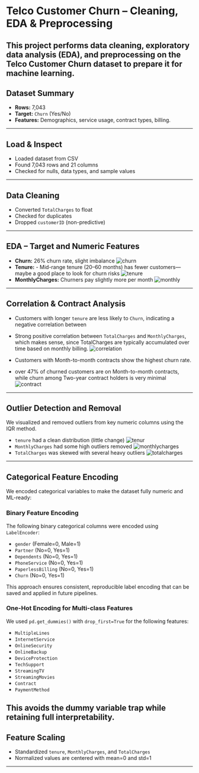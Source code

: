 # Telco Customer Churn – Cleaning, EDA & Preprocessing

This project performs data cleaning, exploratory data analysis (EDA), and preprocessing on the **Telco Customer Churn dataset** to prepare it for machine learning.
---

## Dataset Summary
- **Rows:** 7,043
- **Target:** `Churn` (Yes/No)
- **Features:** Demographics, service usage, contract types, billing.
---

## Load & Inspect

- Loaded dataset from CSV
- Found 7,043 rows and 21 columns
- Checked for nulls, data types, and sample values
---

## Data Cleaning

- Converted `TotalCharges` to float
- Checked for duplicates
- Dropped `customerID` (non-predictive)
---

## EDA – Target and Numeric Features

- **Churn:** 26% churn rate, slight imbalance
![churn](output/churn_distribution.png)
- **Tenure:** - Mid-range tenure (20–60 months) has fewer customers—maybe a good place to look for churn risks
![tenure](output/tenure_distribution.png)
- **MonthlyCharges:** Churners pay slightly more per month
![monthly](output/monthly_charges_boxplot.png)
---

## Correlation & Contract Analysis

- Customers with longer `tenure` are less likely to `Churn`, indicating a negative correlation between
- Strong positive correlation between `TotalCharges` and `MonthlyCharges`, which makes sense, since TotalCharges are typically accumulated over time based on monthly billing.
![correlation](output/correlation_heatmap.png)

- Customers with Month-to-month contracts show the highest churn rate.
- over 47% of churned customers are on Month-to-month contracts, while churn among Two-year contract holders is very minimal
![contract](output/churn_by_contract.png)
---

## Outlier Detection and Removal

We visualized and removed outliers from key numeric columns using the IQR method.

- `tenure` had a clean distribution (little change)
![tenur](output/tenure_boxplot.png)
- `MonthlyCharges` had some high outliers removed
![monthlycharges](output/MonthlyCharges_boxplot.png)
- `TotalCharges` was skewed with several heavy outliers
![totalcharges](output/TotalCharges_boxplot.png)
---

## Categorical Feature Encoding

We encoded categorical variables to make the dataset fully numeric and ML-ready:

### Binary Feature Encoding
The following binary categorical columns were encoded using `LabelEncoder`:

- `gender` (Female=0, Male=1)
- `Partner` (No=0, Yes=1)
- `Dependents` (No=0, Yes=1)
- `PhoneService` (No=0, Yes=1)
- `PaperlessBilling` (No=0, Yes=1)
- `Churn` (No=0, Yes=1)

This approach ensures consistent, reproducible label encoding that can be saved and applied in future pipelines.

### One-Hot Encoding for Multi-class Features
We used `pd.get_dummies()` with `drop_first=True` for the following features:

- `MultipleLines`
- `InternetService`
- `OnlineSecurity`
- `OnlineBackup`
- `DeviceProtection`
- `TechSupport`
- `StreamingTV`
- `StreamingMovies`
- `Contract`
- `PaymentMethod`

This avoids the dummy variable trap while retaining full interpretability.
---

## Feature Scaling

- Standardized `tenure`, `MonthlyCharges`, and `TotalCharges`
- Normalized values are centered with mean=0 and std=1
---